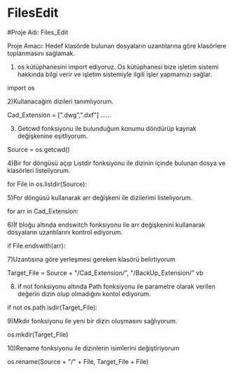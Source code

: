 # FilesEdit

#Proje Adı: Files_Edit

Proje Amacı: Hedef klasörde bulunan dosyaların uzantılarına göre klasörlere toplanmasını sağlamak.

1) os kütüphanesini import ediyoruz. 
Os kütüphanesi bize işletim sistemi hakkında bilgi verir ve işletim sistemiyle ilgili işler yapmamızı sağlar.

import os

2)Kullanacağim dizileri tanımlıyorum.

Cad_Extension = [".dwg",".dxf"] ……

3) Getcwd fonksiyonu ile bulunduğum konumu döndürüp kaynak değişkenine eşitliyorum. 

Source = os.getcwd()

4)Bir for döngüsü açıp Listdir fonksiyonu ile dizinin içinde bulunan dosya ve klasörleri listeliyorum.

for File in os.listdir(Source):

5)For döngüsü kullanarak arr değişkeni ile dizilerimi listeliyorum.

for arr in Cad_Extension:

6)İf bloğu altında endswitch fonksiyonu ile arr değişkenini kullanarak dosyaların uzantılarını kontrol ediyorum.

if File.endswith(arr):

7)Uzantısına göre yerleşmesi gereken klasörü belirtiyorum

Target_File = Source + "/Cad_Extension/", "/BackUp_Extension/” vb

8) if not fonksiyonu altında Path fonksiyonu ile parametre olarak verilen değerin dizin olup olmadığını kontol ediyorum.
 
if not os.path.isdir(Target_File):

9)Mkdir fonksiyonu ile yeni bir dizin oluşmasını sağlıyorum.

os.mkdir(Target_File)

10)Rename fonksiyonu ile dizinlerin isimlerini değiştiriyorum

os.rename(Source + "/" + File, Target_File + File)



















